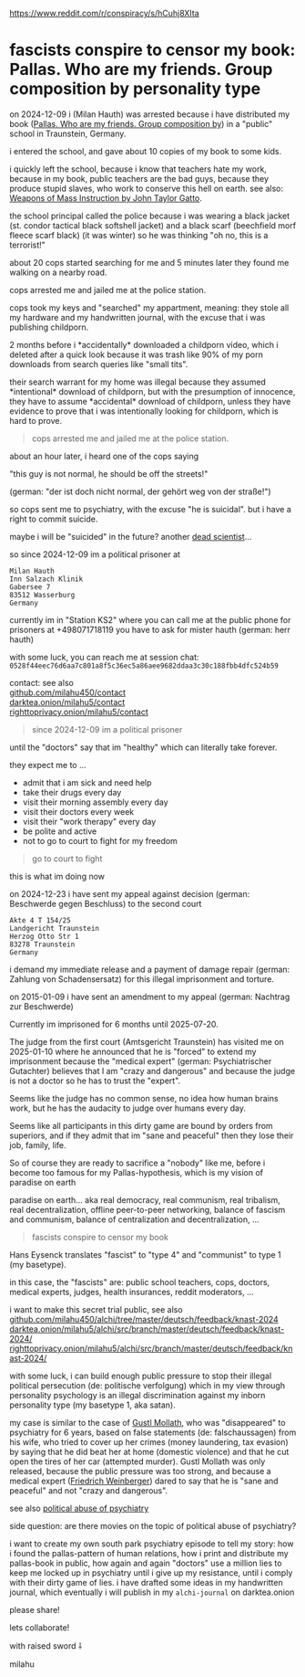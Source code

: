 https://www.reddit.com/r/conspiracy/s/hCuhj8XIta

# fascists conspire to censor my book: Pallas. Who are my friends. Group composition by personality type

on 2024-12-09 i (Milan Hauth) was arrested
because i have distributed my book
([Pallas. Who are my friends. Group composition by](https://milahu.github.io/alchi/src/whoaremyfriends/whoaremyfriends.html))
in a "public" school in Traunstein, Germany.

i entered the school,
and gave about 10 copies of my book
to some kids.

i quickly left the school,
because i know that teachers hate my work,
because in my book,
public teachers are the bad guys,
because they produce stupid slaves,
who work to conserve this hell on earth.
see also: [Weapons of Mass Instruction by John Taylor Gatto](https://annas-archive.org/search?q=John+Taylor+Gatto).

the school principal called the police
because i was wearing a black jacket
(st. condor tactical black softshell jacket)
and a black scarf
(beechfield morf fleece scarf black)
(it was winter)
so he was thinking
"oh no, this is a terrorist!"

about 20 cops started searching for me
and 5 minutes later
they found me walking on a nearby road.

cops arrested me
and jailed me at the police station.

cops took my keys
and "searched" my appartment,
meaning: they stole all my hardware
and my handwritten journal,
with the excuse that i was publishing childporn.

2 months before
i \*accidentally* downloaded
a childporn video,
which i deleted after a quick look
because it was trash
like 90% of my porn downloads
from search queries like "small tits".

their search warrant for my home was illegal
because they assumed
\*intentional* download of childporn,
but with the presumption of innocence,
they have to assume
\*accidental* download of childporn,
unless they have evidence to prove
that i was intentionally looking for childporn,
which is hard to prove.

> cops arrested me
> and jailed me at the police station.

about an hour later,
i heard one of the cops saying

"this guy is not normal,
he should be off the streets!"

(german: "der ist doch nicht normal,
der gehört weg von der straße!")

so cops sent me to psychiatry,
with the excuse "he is suicidal".
but i have a right to commit suicide.

maybe i will be "suicided" in the future?
another [dead scientist](https://www.stevequayle.com/index.php?s=146)...

so since 2024-12-09
im a political prisoner at

```
Milan Hauth
Inn Salzach Klinik
Gabersee 7
83512 Wasserburg
Germany
```

currently im in "Station KS2"
where you can call me
at the public phone for prisoners at
+498071718119
you have to ask for mister hauth
(german: herr hauth)

with some luck,
you can reach me at session chat:
`0528f44eec76d6aa7c801a8f5c36ec5a86aee9682ddaa3c30c188fbb4dfc524b59`

contact: see also  
[github.com/milahu450/contact](https://github.com/milahu450/contact)  
[darktea.onion/milahu5/contact](http://it7otdanqu7ktntxzm427cba6i53w6wlanlh23v5i3siqmos47pzhvyd.onion/milahu5/contact)  
[righttoprivacy.onion/milahu5/contact](http://gg6zxtreajiijztyy5g6bt5o6l3qu32nrg7eulyemlhxwwl6enk6ghad.onion/milahu5/contact)

> since 2024-12-09
> im a political prisoner

until the "doctors" say that im "healthy"
which can literally take forever.

they expect me to ...

- admit that i am sick and need help
- take their drugs every day
- visit their morning assembly every day
- visit their doctors every week
- visit their "work therapy" every day
- be polite and active
- not to go to court to fight for my freedom

> go to court to fight

this is what im doing now 

on 2024-12-23 i have sent my
appeal against decision
(german: Beschwerde gegen Beschluss)
to the second court

```
Akte 4 T 154/25
Landgericht Traunstein
Herzog Otto Str 1
83278 Traunstein
Germany
```

i demand my immediate release
and a payment of damage repair
(german: Zahlung von Schadensersatz)
for this illegal imprisonment and torture.

on 2015-01-09 i have sent
an amendment to my appeal
(german: Nachtrag zur Beschwerde)

Currently im imprisoned
for 6 months until 2025-07-20.

The judge from the first court
(Amtsgericht Traunstein)
has visited me on 2025-01-10
where he announced 
that he is "forced" 
to extend my imprisonment
because the "medical expert"
(german: Psychiatrischer Gutachter)
believes that I am "crazy and dangerous"
and because the judge is not a doctor
so he has to trust the "expert".

Seems like the judge has
no common sense,
no idea how human brains work,
but he has the audacity to judge
over humans every day. 

Seems like all participants
in this dirty game
are bound by orders from superiors,
and if they admit
that im "sane and peaceful"
then they lose their job, family, life.

So of course they are ready
to sacrifice a "nobody" like me,
before i become too famous
for my Pallas-hypothesis,
which is my vision of paradise on earth

paradise on earth...
aka real democracy,
real communism,
real tribalism,
real decentralization,
offline peer-to-peer networking,
balance of fascism and communism,
balance of centralization and decentralization,
...

> fascists conspire to censor my book

Hans Eysenck translates "fascist" to "type 4" and "communist" to type 1 (my basetype).

in this case, the "fascists" are: public school teachers, cops, doctors, medical experts, judges, health insurances, reddit moderators, ...

i want to make this secret trial public, see also  
[github.com/milahu450/alchi/tree/master/deutsch/feedback/knast-2024](https://github.com/milahu450/alchi/tree/master/deutsch/feedback/knast-2024)  
[darktea.onion/milahu5/alchi/src/branch/master/deutsch/feedback/knast-2024/](http://it7otdanqu7ktntxzm427cba6i53w6wlanlh23v5i3siqmos47pzhvyd.onion/milahu5/alchi/src/branch/master/deutsch/feedback/knast-2024)  
[righttoprivacy.onion/milahu5/alchi/src/branch/master/deutsch/feedback/knast-2024/](http://gg6zxtreajiijztyy5g6bt5o6l3qu32nrg7eulyemlhxwwl6enk6ghad.onion/milahu5/alchi/src/branch/master/deutsch/feedback/knast-2024)

with some luck,
i can build enough public pressure
to stop their illegal political persecution
(de: politische verfolgung)
which in my view through
personality psychology
is an illegal discrimination
against my inborn personality type
(my basetype 1, aka satan).

my case is similar to the case of [Gustl Mollath](https://en.wikipedia.org/wiki/Gustl_Mollath), who was "disappeared" to psychiatry for 6 years, based on false statements (de: falschaussagen) from his wife, who tried to cover up her crimes (money laundering, tax evasion) by saying that he did beat her at home (domestic violence) and that he cut open the tires of her car (attempted murder). Gustl Mollath was only released, because the public pressure was too strong, and because a medical expert ([Friedrich Weinberger](https://www.psychiatrie-und-ethik.de/wpgepde/uber-uns/)) dared to say that he is "sane and peaceful" and not "crazy and dangerous".

see also [political abuse of psychiatry](https://en.wikipedia.org/wiki/Political_abuse_of_psychiatry)

side question: are there movies on the topic of political abuse of psychiatry?

i want to create my own south park psychiatry episode to tell my story: how i found the pallas-pattern of human relations, how i print and distribute my pallas-book in public, how again and again "doctors" use a million lies to keep me locked up in psychiatry until i give up my resistance, until i comply with their dirty game of lies. i have drafted some ideas in my handwritten journal, which eventually i will publish in my `alchi-journal` on darktea.onion

please share!

lets collaborate!

with raised sword ⸸

milahu
